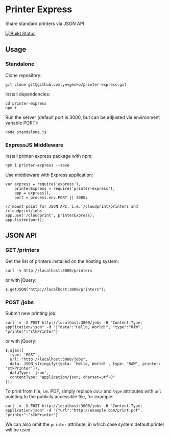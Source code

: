 # Printer Express

Share standard printers via JSON API

[![Build Status](https://secure.travis-ci.org/yevgenko/printer-express.png)](http://travis-ci.org/yevgenko/printer-express)

## Usage

### Standalone

Clone repository:

    git clone git@github.com:yevgenko/printer-express.git

Install dependencies:

    cd printer-express
    npm i

Run the server (default port is 3000, but can be adjusted via environment
variable PORT):

    node standalone.js

### ExpressJS Middleware

Install printer-express package with npm:

    npm i printer-express --save

Use middleware with Express application:

    var express = require('express'),
        printerExpress = require('printer-express'),
        app = express(),
        port = process.env.PORT || 3000;

    // mount point for JSON API, i.e. /cloudprint/printers and /cloudprint/jobs
    app.use('/cloudprint', printerExpress);
    app.listen(port);

## JSON API

### GET /printers

Get the list of printers installed on the hosting system:

    curl -v http://localhost:3000/printers

or with jQuery:

    $.getJSON("http://localhost:3000/printers");

### POST /jobs

Submit new printing job:

    curl -v -X POST http://localhost:3000/jobs -H "Content-Type: application/json" -d '{"data":"Hello, World!", "type":"RAW", "printer":"stkPrinter"}'

or with jQuery:

    $.ajax({
      type: 'POST',
      url: "http://localhost:3000/jobs",
      data: JSON.stringify({data: 'Hello, World!', type: 'RAW', printer: 'stkPrinter'}),
      dataType: 'json',
      contentType: "application/json; charset=utf-8"
    });

To print from file, i.e. PDF, simply replace `data` and `type` attributes with
`url` pointing to the publicly accessible file, for example:

    curl -v -X POST http://localhost:3000/jobs -H "Content-Type: application/json" -d '{"url":"http://example.com/print.pdf", "printer":"stkPrinter"}'

We can also omit the `printer` attribute, in which case system default printer
will be used.
